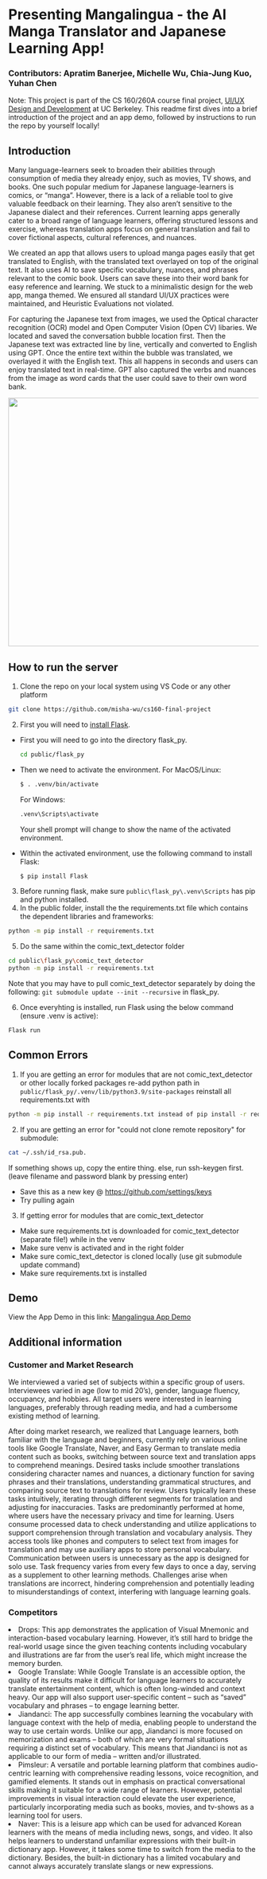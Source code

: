 # Presenting Mangalingua - the AI Manga Translator and Japanese Learning App!
### Contributors: Apratim Banerjee, Michelle Wu, Chia-Jung Kuo, Yuhan Chen
Note: This project is part of the CS 160/260A course final project, [UI/UX Design and Development](https://www2.eecs.berkeley.edu/Courses/CS160) at UC Berkeley. This readme first dives into a brief introduction of the project and an app demo, followed by instructions to run the repo by yourself locally!

## Introduction
Many language-learners seek to broaden their abilities through consumption of media they already enjoy, such as movies, TV shows, and books. One such popular medium for Japanese language-learners is comics, or “manga”. However, there is a lack of a reliable tool to give valuable feedback on their learning. They also aren’t sensitive to the Japanese dialect and their references. Current learning apps generally cater to a broad range of language learners, offering structured lessons and exercise, whereas translation apps focus on general translation and fail to cover fictional aspects, cultural references, and nuances. 

We created an app that allows users to upload manga pages easily that get translated to English, with the translated text overlayed on top of the original text. It also uses AI to save specific vocabulary, nuances, and phrases relevant to the comic book. Users can save these into their word bank for easy reference and learning. We stuck to a minimalistic design for the web app, manga themed. We ensured all standard UI/UX practices were maintained, and Heuristic Evaluations not violated. 

For capturing the Japanese text from images, we used the Optical character recognition (OCR) model and Open Computer Vision (Open CV) libaries. We located and saved the conversation bubble location first. Then the Japanese text was extracted line by line, vertically and converted to English using GPT. Once the entire text within the bubble was translated, we overlayed it with the English text. This all happens in seconds and users can enjoy translated text in real-time. GPT also captured the verbs and nuances from the image as word cards that the user could save to their own word bank. 

<img src="https://github.com/misha-wu/cs160-final-project/blob/main/media/Mangalingua.png" width="623" height="500">

## How to run the server

1. Clone the repo on your local system using VS Code or any other platform
```bash
git clone https://github.com/misha-wu/cs160-final-project
```
2. First you will need to [install Flask](https://flask.palletsprojects.com/en/3.0.x/installation).
- First you will need to go into the directory flask_py.
  ```bash
  cd public/flask_py
  ```
- Then we need to activate the environment.
  For MacOS/Linux:
  ```bash
  $ . .venv/bin/activate
  ```
  For Windows:
  ```bash
  .venv\Scripts\activate
  ```
  Your shell prompt will change to show the name of the activated environment.

- Within the activated environment, use the following command to install Flask:
  ```bash
  $ pip install Flask
  ```
3. Before running flask, make sure `public\flask_py\.venv\Scripts` has pip and python installed. 
4. In the public folder, install the the requirements.txt file which contains the dependent libraries and frameworks:
```bash
python -m pip install -r requirements.txt
```
5. Do the same within the comic_text_detector folder
```bash
cd public\flask_py\comic_text_detector
python -m pip install -r requirements.txt
```
Note that you may have to pull comic_text_detector separately by doing the following:
```git submodule update --init --recursive```
in flask_py.

6. Once everyhting is installed, run Flask using the below command (ensure .venv is active):
```bash
Flask run
```

## Common Errors

1. If you are getting an error for modules that are not comic_text_detector or other locally forked packages
re-add python path in `public/flask_py/.venv/lib/python3.9/site-packages`
reinstall all requirements.txt with
```bash
python -m pip install -r requirements.txt instead of pip install -r requirements.txt
```

2. If you are getting an error for "could not clone remote repository" for submodule:
```bash
cat ~/.ssh/id_rsa.pub.
```
If something shows up, copy the entire thing. else, run ssh-keygen first. (leave filename and password blank by pressing enter)
- Save this as a new key @ https://github.com/settings/keys
- Try pulling again

3. If getting error for modules that are comic_text_detector
- Make sure requirements.txt is downloaded for comic_text_detector (separate file!) while in the venv
- Make sure venv is activated and in the right folder
- Make sure comic_text_detector is cloned locally (use git submodule update command)
- Make sure requirements.txt is installed

## Demo

View the App Demo in this link: [Mangalingua App Demo](https://www.youtube.com/watch?v=GJKomICIqdM)

## Additional information

### Customer and Market Research
We interviewed a varied set of subjects within a specific group of users. Interviewees varied in age (low to mid 20’s), gender, language fluency, occupancy, and hobbies. 
All target users were interested in learning languages, preferably through reading media, and had a cumbersome existing method of learning.

After doing market research, we realized that Language learners, both familiar with the language and beginners, currently rely on various online tools like Google Translate, Naver, and Easy German to translate media content such as books, switching between source text and translation apps to comprehend meanings. Desired tasks include smoother translations considering character names and nuances, a dictionary function for saving phrases and their translations, understanding grammatical structures, and comparing source text to translations for review. Users typically learn these tasks intuitively, iterating through different segments for translation and adjusting for inaccuracies. Tasks are predominantly performed at home, 
where users have the necessary privacy and time for learning. Users consume processed data to check understanding and utilize applications to support comprehension through translation and vocabulary analysis. They access tools like phones and computers to select text from images for translation and may use auxiliary apps to store personal vocabulary. Communication between users is unnecessary as the app is designed for solo use. Task frequency varies from every few days to once a day, serving as a supplement to other learning methods. Challenges arise when translations are incorrect, hindering comprehension and potentially leading to misunderstandings of context, interfering with language learning goals.

### Competitors 
<li> Drops: This app demonstrates the application of Visual Mnemonic and interaction-based vocabulary learning. However, it’s still hard to bridge the real-world usage since the given teaching contents including vocabulary and illustrations are far from the user’s real life, which might increase the memory burden. 
 </li>
<li> Google Translate: While Google Translate is an accessible option, the quality of its results make it difficult for language learners to accurately translate entertainment content, which is often long-winded and context heavy. Our app will also support user-specific content – such as “saved” vocabulary and phrases – to engage learning better. </li>
<li> Jiandanci: The app successfully combines learning the vocabulary with language context with the help of media, enabling people to understand the way to use certain words. Unlike our app, Jiandanci is more focused on memorization and exams – both of which are very formal situations requiring a distinct set of vocabulary. This means that Jiandanci is not as applicable to our form of media – written and/or illustrated.
 </li>
<li> Pimsleur: A versatile and portable learning platform that combines audio-centric learning with comprehensive reading lessons, voice recognition, and gamified elements. It stands out in emphasis on practical conversational skills making it suitable for a wide range of learners. However, potential improvements in visual interaction could elevate the user experience, particularly incorporating media such as books, movies, and tv-shows as a learning tool for users. </li>
<li> Naver: This is a leisure app which can be used for advanced Korean learners with the means of media including news, songs, and video. It also helps learners to understand unfamiliar expressions with their built-in dictionary app. However, it takes some time to switch from the media to the dictionary. Besides, the built-in dictionary has a limited vocabulary and cannot always accurately translate slangs or new expressions. 
</li>
